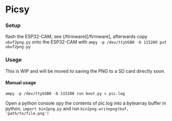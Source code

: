 # Picsy

### Setup

flash the ESP32-CAM, see (/firmware)[/firmware], afterwards copy `ubuf2png.py` onto the ESP32-CAM with `ampy -p /dev/ttyUSB0 -b 115200 put ubuf2png.py`

### Usage

This is WIP and will be moved to saving the PNG to a SD card directly soon.

#### Manual usage

```
ampy -p /dev/ttyUSB0 -b 115200 run boot.py > pic.log
```

Open a python console opy the contents of pic.log into a bytearray buffer in python, `import bin2png.py` and run `bin2png.writepng(buf, 'path/to/file.png')`